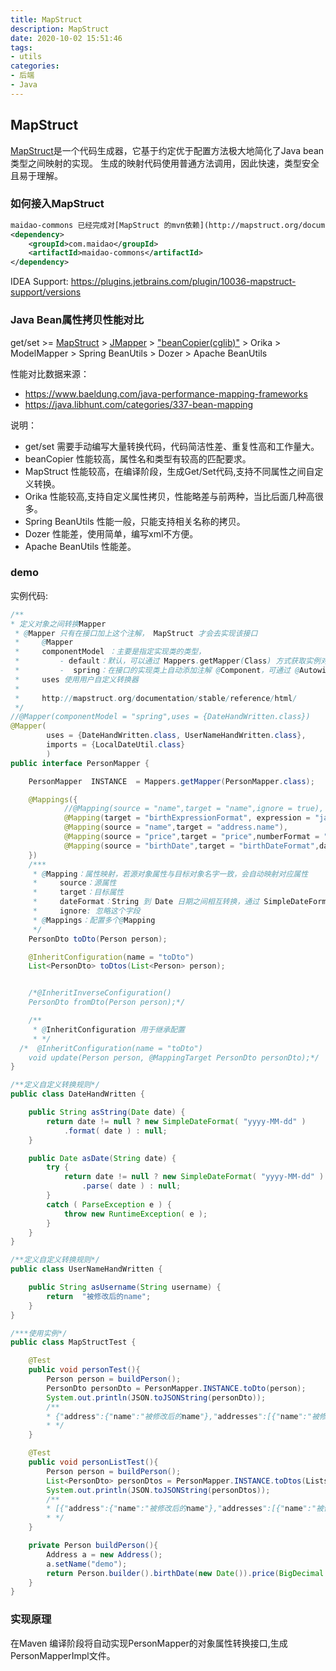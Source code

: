```yaml
---
title: MapStruct
description: MapStruct
date: 2020-10-02 15:51:46
tags:
- utils
categories:
- 后端
- Java
---
```



## MapStruct
[MapStruct](http://mapstruct.org/)是一个代码生成器，它基于约定优于配置方法极大地简化了Java bean类型之间映射的实现。
生成的映射代码使用普通方法调用，因此快速，类型安全且易于理解。

### 如何接入MapStruct

```xml
maidao-commons 已经完成对[MapStruct 的mvn依赖](http://mapstruct.org/documentation/installation/)，并解决了与swagger2的兼容问题。
<dependency>
    <groupId>com.maidao</groupId>
    <artifactId>maidao-commons</artifactId>
</dependency>
```

IDEA Support: https://plugins.jetbrains.com/plugin/10036-mapstruct-support/versions


### Java Bean属性拷贝性能对比

get/set >= [MapStruct](http://mapstruct.org/) > [JMapper](https://jmapper-framework.github.io/jmapper-core/)  >  ["beanCopier(cglib)"](https://github.com/cglib/cglib/blob/master/cglib/src/main/java/net/sf/cglib/beans/BeanCopier.java) > Orika > ModelMapper > Spring BeanUtils > Dozer > Apache BeanUtils
  
性能对比数据来源：
 - https://www.baeldung.com/java-performance-mapping-frameworks
 - https://java.libhunt.com/categories/337-bean-mapping
 
说明：
- get/set 需要手动编写大量转换代码，代码简洁性差、重复性高和工作量大。
- beanCopier 性能较高，属性名和类型有较高的匹配要求。
- MapStruct 性能较高，在编译阶段，生成Get/Set代码,支持不同属性之间自定义转换。
- Orika 性能较高,支持自定义属性拷贝，性能略差与前两种，当比后面几种高很多。
- Spring BeanUtils 性能一般，只能支持相关名称的拷贝。
- Dozer 性能差，使用简单，编写xml不方便。
- Apache BeanUtils 性能差。
    
### demo

实例代码:
```java
/**
* 定义对象之间转换Mapper
 * @Mapper 只有在接口加上这个注解， MapStruct 才会去实现该接口
 *     @Mapper
 *     componentModel ：主要是指定实现类的类型，
 *         - default：默认，可以通过 Mappers.getMapper(Class) 方式获取实例对象
 *         -  spring：在接口的实现类上自动添加注解 @Component，可通过 @Autowired 方式注入
 *     uses 使用用户自定义转换器
 *
 *     http://mapstruct.org/documentation/stable/reference/html/
 */
//@Mapper(componentModel = "spring",uses = {DateHandWritten.class})
@Mapper(
        uses = {DateHandWritten.class, UserNameHandWritten.class},
        imports = {LocalDateUtil.class}
        )
public interface PersonMapper {

    PersonMapper  INSTANCE  = Mappers.getMapper(PersonMapper.class);

    @Mappings({
            //@Mapping(source = "name",target = "name",ignore = true),
            @Mapping(target = "birthExpressionFormat", expression = "java(LocalDateUtil.getDateNow().toString())"),
            @Mapping(source = "name",target = "address.name"),
            @Mapping(source = "price",target = "price",numberFormat = "#.00"),
            @Mapping(source = "birthDate",target = "birthDateFormat",dateFormat = "yyyy-MM-dd HH:mm:ss")
    })
    /***
     * @Mapping：属性映射，若源对象属性与目标对象名字一致，会自动映射对应属性
     *     source：源属性
     *     target：目标属性
     *     dateFormat：String 到 Date 日期之间相互转换，通过 SimpleDateFormat，该值为 SimpleDateFormat              的日期格式
     *     ignore: 忽略这个字段
     * @Mappings：配置多个@Mapping
     */
    PersonDto toDto(Person person);

    @InheritConfiguration(name = "toDto")
    List<PersonDto> toDtos(List<Person> person);


    /*@InheritInverseConfiguration()
    PersonDto fromDto(Person person);*/

    /**
     * @InheritConfiguration 用于继承配置
     * */
  /*  @InheritConfiguration(name = "toDto")
    void update(Person person, @MappingTarget PersonDto personDto);*/
}

/**定义自定义转换规则*/
public class DateHandWritten {

    public String asString(Date date) {
        return date != null ? new SimpleDateFormat( "yyyy-MM-dd" )
            .format( date ) : null;
    }

    public Date asDate(String date) {
        try {
            return date != null ? new SimpleDateFormat( "yyyy-MM-dd" )
                .parse( date ) : null;
        }
        catch ( ParseException e ) {
            throw new RuntimeException( e );
        }
    }
}

/**定义自定义转换规则*/
public class UserNameHandWritten {

    public String asUsername(String username) {
        return  "被修改后的name";
    } 
}

/***使用实例*/
public class MapStructTest {

    @Test
    public void personTest(){
        Person person = buildPerson();
        PersonDto personDto = PersonMapper.INSTANCE.toDto(person);
        System.out.println(JSON.toJSONString(personDto));
        /**
        * {"address":{"name":"被修改后的name"},"addresses":[{"name":"被修改后的name"}],"age":0,"birthDate":1555573411245,"birthDateFormat":"2019-04-18","birthExpressionFormat":"Thu Apr 18 15:43:31 CST 2019","name":"被修改后的name","price":"2.35"}
        * */
    }

    @Test
    public void personListTest(){
        Person person = buildPerson();
        List<PersonDto> personDtos = PersonMapper.INSTANCE.toDtos(Lists.newArrayList(person));
        System.out.println(JSON.toJSONString(personDtos));
        /**
        * [{"address":{"name":"被修改后的name"},"addresses":[{"name":"被修改后的name"}],"age":0,"birthDate":1555573439123,"birthDateFormat":"2019-04-18","birthExpressionFormat":"Thu Apr 18 15:43:59 CST 2019","name":"被修改后的name","price":"2.35"}]
        * */
    }

    private Person buildPerson(){
        Address a = new Address();
        a.setName("demo");
        return Person.builder().birthDate(new Date()).price(BigDecimal.valueOf(2.347)).name("中国人").addresses(Lists.newArrayList(a)).build();
    }
}

```
### 实现原理
在Maven 编译阶段将自动实现PersonMapper的对象属性转换接口,生成PersonMapperImpl文件。